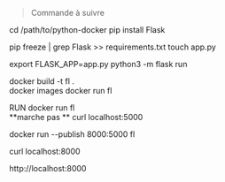 > Commande à suivre

cd /path/to/python-docker
pip install Flask

pip freeze | grep Flask >> requirements.txt
touch app.py

export FLASK_APP=app.py
python3 -m flask run

docker build -t fl .   
docker images
docker run fl


RUN 
docker run fl  
**marche pas **
curl localhost:5000

docker run --publish 8000:5000 fl

curl localhost:8000

http://localhost:8000
